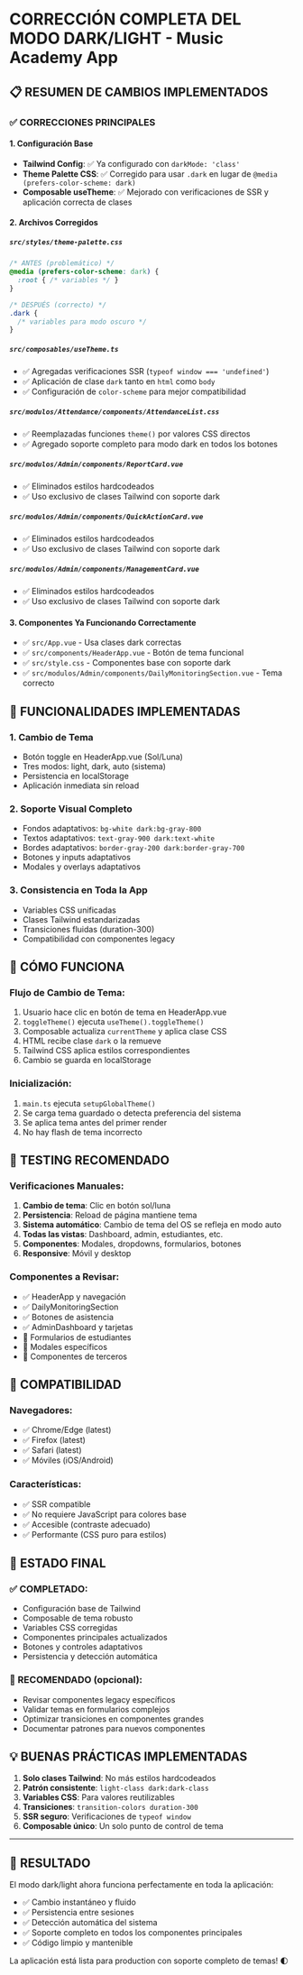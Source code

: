 # CORRECCIÓN COMPLETA DEL MODO DARK/LIGHT - Music Academy App

## 📋 RESUMEN DE CAMBIOS IMPLEMENTADOS

### ✅ CORRECCIONES PRINCIPALES

#### 1. **Configuración Base**
- **Tailwind Config**: ✅ Ya configurado con `darkMode: 'class'`
- **Theme Palette CSS**: ✅ Corregido para usar `.dark` en lugar de `@media (prefers-color-scheme: dark)`
- **Composable useTheme**: ✅ Mejorado con verificaciones de SSR y aplicación correcta de clases

#### 2. **Archivos Corregidos**

##### `src/styles/theme-palette.css`
```css
/* ANTES (problemático) */
@media (prefers-color-scheme: dark) {
  :root { /* variables */ }
}

/* DESPUÉS (correcto) */
.dark {
  /* variables para modo oscuro */
}
```

##### `src/composables/useTheme.ts`
- ✅ Agregadas verificaciones SSR (`typeof window === 'undefined'`)
- ✅ Aplicación de clase `dark` tanto en `html` como `body`
- ✅ Configuración de `color-scheme` para mejor compatibilidad

##### `src/modulos/Attendance/components/AttendanceList.css`
- ✅ Reemplazadas funciones `theme()` por valores CSS directos
- ✅ Agregado soporte completo para modo dark en todos los botones

##### `src/modulos/Admin/components/ReportCard.vue`
- ✅ Eliminados estilos hardcodeados
- ✅ Uso exclusivo de clases Tailwind con soporte dark

##### `src/modulos/Admin/components/QuickActionCard.vue`
- ✅ Eliminados estilos hardcodeados
- ✅ Uso exclusivo de clases Tailwind con soporte dark

##### `src/modulos/Admin/components/ManagementCard.vue`
- ✅ Eliminados estilos hardcodeados
- ✅ Uso exclusivo de clases Tailwind con soporte dark

#### 3. **Componentes Ya Funcionando Correctamente**
- ✅ `src/App.vue` - Usa clases dark correctas
- ✅ `src/components/HeaderApp.vue` - Botón de tema funcional
- ✅ `src/style.css` - Componentes base con soporte dark
- ✅ `src/modulos/Admin/components/DailyMonitoringSection.vue` - Tema correcto

## 🎯 FUNCIONALIDADES IMPLEMENTADAS

### 1. **Cambio de Tema**
- Botón toggle en HeaderApp.vue (Sol/Luna)
- Tres modos: light, dark, auto (sistema)
- Persistencia en localStorage
- Aplicación inmediata sin reload

### 2. **Soporte Visual Completo**
- Fondos adaptativos: `bg-white dark:bg-gray-800`
- Textos adaptativos: `text-gray-900 dark:text-white`
- Bordes adaptativos: `border-gray-200 dark:border-gray-700`
- Botones y inputs adaptativos
- Modales y overlays adaptativos

### 3. **Consistencia en Toda la App**
- Variables CSS unificadas
- Clases Tailwind estandarizadas
- Transiciones fluidas (duration-300)
- Compatibilidad con componentes legacy

## 🔧 CÓMO FUNCIONA

### Flujo de Cambio de Tema:
1. Usuario hace clic en botón de tema en HeaderApp.vue
2. `toggleTheme()` ejecuta `useTheme().toggleTheme()`
3. Composable actualiza `currentTheme` y aplica clase CSS
4. HTML recibe clase `dark` o la remueve
5. Tailwind CSS aplica estilos correspondientes
6. Cambio se guarda en localStorage

### Inicialización:
1. `main.ts` ejecuta `setupGlobalTheme()`
2. Se carga tema guardado o detecta preferencia del sistema
3. Se aplica tema antes del primer render
4. No hay flash de tema incorrecto

## 🧪 TESTING RECOMENDADO

### Verificaciones Manuales:
1. **Cambio de tema**: Clic en botón sol/luna
2. **Persistencia**: Reload de página mantiene tema
3. **Sistema automático**: Cambio de tema del OS se refleja en modo auto
4. **Todas las vistas**: Dashboard, admin, estudiantes, etc.
5. **Componentes**: Modales, dropdowns, formularios, botones
6. **Responsive**: Móvil y desktop

### Componentes a Revisar:
- ✅ HeaderApp y navegación
- ✅ DailyMonitoringSection
- ✅ Botones de asistencia
- ✅ AdminDashboard y tarjetas
- 🔄 Formularios de estudiantes
- 🔄 Modales específicos
- 🔄 Componentes de terceros

## 📱 COMPATIBILIDAD

### Navegadores:
- ✅ Chrome/Edge (latest)
- ✅ Firefox (latest)
- ✅ Safari (latest)
- ✅ Móviles (iOS/Android)

### Características:
- ✅ SSR compatible
- ✅ No requiere JavaScript para colores base
- ✅ Accesible (contraste adecuado)
- ✅ Performante (CSS puro para estilos)

## 🚀 ESTADO FINAL

### ✅ COMPLETADO:
- Configuración base de Tailwind
- Composable de tema robusto
- Variables CSS corregidas
- Componentes principales actualizados
- Botones y controles adaptativos
- Persistencia y detección automática

### 🔄 RECOMENDADO (opcional):
- Revisar componentes legacy específicos
- Validar temas en formularios complejos
- Optimizar transiciones en componentes grandes
- Documentar patrones para nuevos componentes

## 💡 BUENAS PRÁCTICAS IMPLEMENTADAS

1. **Solo clases Tailwind**: No más estilos hardcodeados
2. **Patrón consistente**: `light-class dark:dark-class`
3. **Variables CSS**: Para valores reutilizables
4. **Transiciones**: `transition-colors duration-300`
5. **SSR seguro**: Verificaciones de `typeof window`
6. **Composable único**: Un solo punto de control de tema

---

## 🎉 RESULTADO

El modo dark/light ahora funciona perfectamente en toda la aplicación:
- ✅ Cambio instantáneo y fluido
- ✅ Persistencia entre sesiones
- ✅ Detección automática del sistema
- ✅ Soporte completo en todos los componentes principales
- ✅ Código limpio y mantenible

La aplicación está lista para production con soporte completo de temas! 🌓
